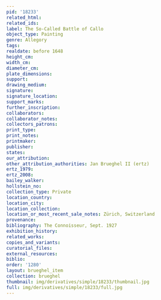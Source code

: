 ```yaml
---
pid: '18233'
related_html: 
related_ids: 
label: The So-Called Battle of Callo
object_type: Painting
genre: Allegory
tags: 
realdate: before 1648
height_cm: 
width_cm: 
diameter_cm: 
plate_dimensions: 
support: 
drawing_medium: 
signature: 
signature_location: 
support_marks: 
further_inscription: 
collaborators: 
collaborator_notes: 
collectors_patrons: 
print_type: 
print_notes: 
printmaker: 
publisher: 
states: 
our_attribution: 
other_attribution_authorities: Jan Brueghel II (ertz)
ertz_1979: 
ertz_2008: 
bailey_walker: 
hollstein_no: 
collection_type: Private
location_country: 
location_city: 
location_collection: 
location_or_most_recent_sale_notes: Zürich, Switzerland
provenance: 
bibliography: The Connoisseur, Sept. 1927
exhibition_history: 
related_works: 
copies_and_variants: 
curatorial_files: 
external_resources: 
biblio: 
order: '1280'
layout: brueghel_item
collection: brueghel
thumbnail: img/derivatives/simple/18233/thumbnail.jpg
full: img/derivatives/simple/18233/full.jpg
---
```

